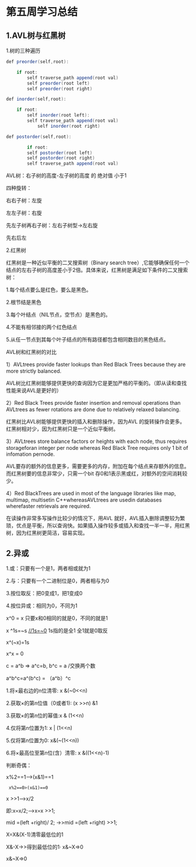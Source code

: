 # 第五周学习总结

## 1.AVL树与红黑树

1.树的三种遍历

```java
def preorder(self,root):

	if root:
		self traverse_path append(root val)
		self preorder(root left)
		self preorder(root right)

def inorder(self,root):

	if root:
		self inorder(root left):
		self traverse_path append(root val)
    		self inorder(root right)

def postorder(self,root):

        if root:
		self postorder(root left)
   		self postorder(root right)
		self traverse_path append(root val)
```

AVL树：右子树的高度-左子树的高度 的 绝对值 小于1

四种旋转：

右右子树：左旋

左左子树：右旋

先左子树再右子树：左右子树型→左右旋

先右后左

2.红黑树

红黑树是一种近似平衡的二叉搜索树（Binary search tree）,它能够确保任何一个结点的左右子树的高度差小于2倍。具体来说，红黑树是满足如下条件的二叉搜索树：

1.每个结点要么是红色，要么是黑色。

2.根节结是黑色

3.每个叶结点（NIL节点，空节点）是黑色的。

4.不能有相邻接的两个红色结点

5.从任一节点到其每个叶子结点的所有路径都包含相同数目的黑色结点。

AVL树和红黑树的对比

1）AVLtrees provide faster lookups than Red Black Trees because they are more strictly balanced.

AVL树比红黑树能够提供更快的查询因为它是更加严格的平衡的。（即从读和查找性能来说AVL是更好的）

2）Red Black Trees provide faster insertion and removal operations than AVLtrees as fewer rotations are done due to relatively relaxed balancing.

红黑树比AVL树能够提供更快的插入和删除操作，因为AVL 的旋转操作会更多。红黑树相对少，因为红黑树只是一个近似平衡树。

3）AVLtrees store balance factors or heights with each node, thus requires storageforan integer per node whereas Red Black Tree requires only 1 bit of infomation pernode.

AVL要存的额外的信息更多，需要更多的内存，附加在每个结点来存额外的信息。而红黑树要的信息非常少，只需一个bit 存0和1表示黑或红，对额外的空间消耗较少。

4）Red BlackTrees are used in most of the language libraries like map, multimap, multisetin C++whereasAVLtrees are usedin databases wherefaster retrievals are required.

在读操作非常多写操作比较少的情况下，用AVL 就好，AVL插入删除调整较为繁琐，优点是平衡，所以查询快。如果插入操作较多或插入和查找一半一半，用红黑树，因为红黑树更简洁，容易实现。

## 2.异或

1.或：只要有一个是1，两者相或就为1

2.与：只要有一个二进制位是0，两者相与为0

3.按位取反：把0变成1，把1变成0

4.按位异或：相同为0，不同为1

x^0 = x 只要x和0相同的就是0，不同的就是1

 x ^1s=~s [//1s=~0](//1s=~0)  1s指的是全1 全1就是0取反

x^(~x)=1s

x^x = 0

c = a^b ⇒ a^c=b, b^c = a /交换两个数

a^b^c=a^(b^c) = （a^b）^c

1.将×最右边的n位清零: x &(~0<<n)

2.获取×的第n位值（0或者1): (x >>n) &1

3.获取×的第n位的幂值:x & (1<<n)

4.仅将第n位置为1: x | (1<<n)

5.仅将第n位置为0: x&(~(1<<n))

6.将×最高位至第n位(含）清零: x &((1<<n)-1)

判断奇偶：

x%2==1—>(x&1)==1

     x%2==0>(x&1)==0

    

x >>1—>x/2

即:x=x/2;—>x=x >>1;

mid =(left +right)/ 2; →>mid =(left +right) >>1;

X=X&(X-1)清零最低位的1

X&-X→>得到最低位的1· x&~X=>0

x&~X=>0
